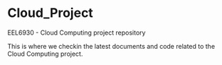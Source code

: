 Cloud_Project
=============

EEL6930 - Cloud Computing project repository

This is where we checkin the latest documents and code related to the Cloud Computing project.


